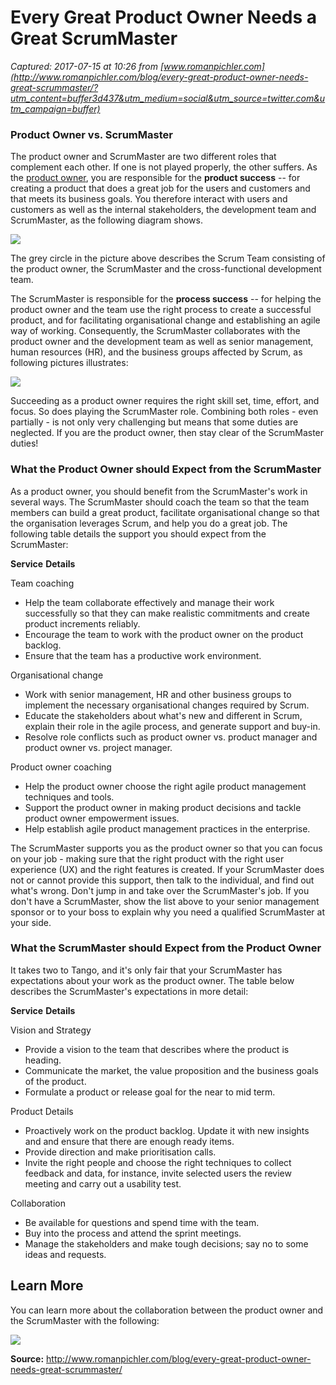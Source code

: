 # Every Great Product Owner Needs a Great ScrumMaster

_Captured: 2017-07-15 at 10:26 from [www.romanpichler.com](http://www.romanpichler.com/blog/every-great-product-owner-needs-great-scrummaster/?utm_content=buffer3d437&utm_medium=social&utm_source=twitter.com&utm_campaign=buffer)_

### Product Owner vs. ScrumMaster

The product owner and ScrumMaster are two different roles that complement each other. If one is not played properly, the other suffers. As the [product owner](http://www.romanpichler.com/blog/one-page-product-owner/), you are responsible for the **product success** -- for creating a product that does a great job for the users and customers and that meets its business goals. You therefore interact with users and customers as well as the internal stakeholders, the development team and ScrumMaster, as the following diagram shows.

![](http://www.romanpichler.com/wp-content/uploads/2014/03/PO-ProductSuccess.png)

The grey circle in the picture above describes the Scrum Team consisting of the product owner, the ScrumMaster and the cross-functional development team.

The ScrumMaster is responsible for the **process success** -- for helping the product owner and the team use the right process to create a successful product, and for facilitating organisational change and establishing an agile way of working. Consequently, the ScrumMaster collaborates with the product owner and the development team as well as senior management, human resources (HR), and the business groups affected by Scrum, as following pictures illustrates:

![](http://www.romanpichler.com/wp-content/uploads/2014/03/SM-ProcessSuccess.png)

Succeeding as a product owner requires the right skill set, time, effort, and focus. So does playing the ScrumMaster role. Combining both roles - even partially - is not only very challenging but means that some duties are neglected. If you are the product owner, then stay clear of the ScrumMaster duties!

### What the Product Owner should Expect from the ScrumMaster

As a product owner, you should benefit from the ScrumMaster's work in several ways. The ScrumMaster should coach the team so that the team members can build a great product, facilitate organisational change so that the organisation leverages Scrum, and help you do a great job. The following table details the support you should expect from the ScrumMaster:

**Service**
**Details**

Team coaching

  * Help the team collaborate effectively and manage their work successfully so that they can make realistic commitments and create product increments reliably.
  * Encourage the team to work with the product owner on the product backlog.
  * Ensure that the team has a productive work environment.

Organisational change

  * Work with senior management, HR and other business groups to implement the necessary organisational changes required by Scrum.
  * Educate the stakeholders about what's new and different in Scrum, explain their role in the agile process, and generate support and buy-in.
  * Resolve role conflicts such as product owner vs. product manager and product owner vs. project manager.

Product owner coaching

  * Help the product owner choose the right agile product management techniques and tools.
  * Support the product owner in making product decisions and tackle product owner empowerment issues.
  * Help establish agile product management practices in the enterprise.

The ScrumMaster supports you as the product owner so that you can focus on your job - making sure that the right product with the right user experience (UX) and the right features is created. If your ScrumMaster does not or cannot provide this support, then talk to the individual, and find out what's wrong. Don't jump in and take over the ScrumMaster's job. If you don't have a ScrumMaster, show the list above to your senior management sponsor or to your boss to explain why you need a qualified ScrumMaster at your side.

### What the ScrumMaster should Expect from the Product Owner

It takes two to Tango, and it's only fair that your ScrumMaster has expectations about your work as the product owner. The table below describes the ScrumMaster's expectations in more detail:

**Service**
**Details**

Vision and Strategy

  * Provide a vision to the team that describes where the product is heading.
  * Communicate the market, the value proposition and the business goals of the product.
  * Formulate a product or release goal for the near to mid term.

Product Details

  * Proactively work on the product backlog. Update it with new insights and and ensure that there are enough ready items.
  * Provide direction and make prioritisation calls.
  * Invite the right people and choose the right techniques to collect feedback and data, for instance, invite selected users the review meeting and carry out a usability test.

Collaboration

  * Be available for questions and spend time with the team.
  * Buy into the process and attend the sprint meetings.
  * Manage the stakeholders and make tough decisions; say no to some ideas and requests.

## Learn More

You can learn more about the collaboration between the product owner and the ScrumMaster with the following:

![](http://www.romanpichler.com/wp-content/uploads/2013/05/Agile-Product-Management-With-Scrum-155x235.jpg)

**Source:** <http://www.romanpichler.com/blog/every-great-product-owner-needs-great-scrummaster/>
